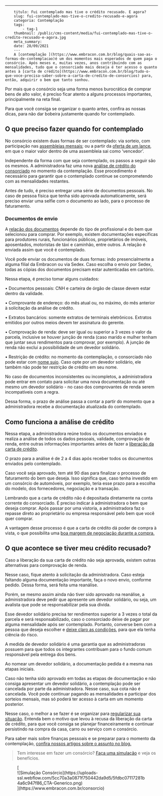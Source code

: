 ---
        titulo: Fui contemplado mas tive o crédito recusado. E agora?
        slug: fui-contemplado-mas-tive-o-credito-recusado-e-agora
        categoria: Contemplação
        tags:
            - tag-1
        thumbnail: /public/cms-content/media/fui-contemplado-mas-tive-o-credito-recusado-e-agora.jpg
        meta_summary: 
        date: 28/09/2021
        ---
        A [contemplação ](https://www.embracon.com.br/blog/quais-sao-as-formas-de-contemplacao)é um dos momentos mais esperados de quem paga o consórcio. Após meses e, muitas vezes, anos contribuindo com as mensalidades, tudo que o consorciado mais deseja é ter acesso o quanto antes à [carta de crédito](https://www.embracon.com.br/blog/tudo-o-que-voce-precisa-saber-sobre-a-carta-de-credito-de-consorcios) para, então, adquirir o bem que tanto sonhou.

Por mais que o consórcio seja uma forma menos burocrática de comprar bens de alto valor, é preciso ficar atento a alguns processos importantes, principalmente na reta final.

Para que você consiga se organizar o quanto antes, confira as nossas dicas, para não dar bobeira justamente quando for contemplado.

O que preciso fazer quando for contemplado
------------------------------------------

No consórcio existem duas formas de ser contemplado: via sorteio, com participação nas [assembleias mensais](https://www.embracon.com.br/blog/assembleia-de-consorcio-como-funciona); ou a partir da [oferta de um lance](https://www.embracon.com.br/blog/como-funcionam-os-tipos-de-lances-no-consorcio), em que o maior valor dentro de uma assembleia sai como ‘vencedor’.

Independente da forma com que seja contemplado, os passos a seguir são os mesmos. A administradora faz uma nova [análise de crédito do consorciado](https://www.embracon.com.br/conhecaoconsorcio/como-proceder-apos-a-contemplacao) no momento da contemplação. Esse procedimento é necessário para garantir que o contemplado continue se comprometendo com as mensalidades restantes.

Antes de tudo, é preciso entregar uma série de documentos pessoais. No caso de pessoa física que tenha sido aprovada automaticamente, será preciso enviar uma selfie com o documento ao lado, para o processo de faturamento.

### Documentos de envio

A [relação dos documentos](https://www.embracon.com.br/blog/documentacao-para-consorcio-tire-suas-principais-duvidas) depende do tipo de profissional e do bem que selecionou para comprar. Por exemplo, existem documentações específicas para produtores rurais, funcionários públicos, proprietários de imóveis, aposentados, motoristas de táxi e caminhão, entre outros. A relação é enviada assim que você é contemplado.

Você pode enviar os documentos de duas formas: indo presencialmente a alguma filial da Embracon ou via Sedex. Caso escolha o envio por Sedex, todas as cópias dos documentos precisam estar autenticadas em cartório.

Nessa etapa, é preciso tomar alguns cuidados:

 • Documentos pessoais: CNH e carteira de órgão de classe devem estar dentro da validade.

 • Comprovante de endereço: do mês atual ou, no máximo, do mês anterior à solicitação da análise de crédito.

 • Extratos bancários: somente extratos de terminais eletrônicos. Extratos emitidos por outros meios devem ter assinatura do gerente.

 • Comprovação de renda: deve ser igual ou superior a 3 vezes o valor da parcela, inclusive se houver junção de renda (caso marido e mulher tenham que juntar seus rendimentos para comprovar, por exemplo). A junção de renda não exclui a possibilidade de um devedor solidário.

 • Restrição de crédito: no momento da contemplação, o consorciado não pode estar com [nome sujo](https://www.embracon.com.br/blog/afinal-posso-fazer-um-consorcio-mesmo-com-o-nome-sujo). Caso opte por um devedor solidário, ele também não pode ter restrição de crédito em seu nome.

No caso de documentos inconsistentes ou incompletos, a administradora pode entrar em contato para solicitar uma nova documentação ou até mesmo um devedor solidário - no caso dos comprovantes de renda serem incompatíveis com a regra.

Dessa forma, o prazo de análise passa a contar a partir do momento que a administradora recebe a documentação atualizada do contemplado.

Como funciona a análise de crédito
----------------------------------

Nessa etapa, a administradora reúne todos os documentos enviados e realiza a análise de todos os dados pessoais, validade, comprovação de renda, entre outras informações importantes antes de fazer a [liberação da carta de crédito](https://www.embracon.com.br/blog/correcao-carta-de-credito-consorcio).

O prazo para a análise é de 2 a 4 dias após receber todos os documentos enviados pelo contemplado.

Caso você seja aprovado, tem até 90 dias para finalizar o processo de faturamento do bem que deseja. Isso significa que, caso tenha investido em um consórcio de automóveis, por exemplo, teria esse prazo para a escolha do modelo, dos fornecedores, negociação e a transação.

Lembrando que a carta de crédito não é depositada diretamente na conta corrente do consorciado. É preciso indicar à administradora o bem que deseja comprar. Após passar por uma vistoria, a administradora faz o repasse direto ao proprietário ou empresa responsável pelo bem que você quer comprar.

A vantagem desse processo é que a carta de crédito dá poder de compra à vista, o que possibilita uma [boa margem de negociação durante a compra.](https://www.embracon.com.br/blog/4-dicas-para-conseguir-uma-boa-negociacao-na-hora-de-adquirir-o-seu-bem)

O que acontece se tiver meu crédito recusado?
---------------------------------------------

Caso a liberação da sua carta de crédito não seja aprovada, existem outras alternativas para comprovação de renda.

Nesse caso, fique atento à solicitação da administradora. Caso esteja faltando alguma documentação importante, faça o novo envio, conforme pedido. Dessa forma, será feita uma reanálise.

Porém, se mesmo assim ainda não tiver sido aprovado na reanálise, a administradora deve pedir que apresente um devedor solidário, ou seja, um avalista que pode se responsabilizar pela sua dívida.

Esse devedor solidário precisa ter rendimentos superior a 3 vezes o total da parcela e será responsabilizado, caso o consorciado deixe de pagar por alguma mensalidade após ser contemplado. Portanto, converse bem com a pessoa que deseja escolher e [deixe claro as condições](https://www.embracon.com.br/blog/o-que-e-preciso-para-entrar-em-um-consorcio-e-utilizar-a-carta-de-credito), para que ela tenha ciência do risco.

A medida de devedor solidário é uma garantia que as administradoras possuem para que todos os integrantes contribuam para o fundo comum responsável pela entrega dos bens.

Ao nomear um devedor solidário, a documentação pedida é a mesma nas etapas iniciais.

Caso não tenha sido aprovado em todas as etapas de documentação e não consiga apresentar um devedor solidário, a contemplação pode ser cancelada por parte da administradora. Nesse caso, sua cota não é cancelada. Você pode continuar pagando as mensalidades e participar dos sorteios mensais, mas só poderá ter acesso à carta em um momento posterior.

Nesse caso, o melhor a se fazer é se organizar para [regularizar sua situação](https://www.embracon.com.br/blog/nao-consigo-pagar-meu-consorcio-e-agora). Entenda bem o motivo que levou à recusa da liberação da carta de crédito, para que você consiga se planejar financeiramente e continuar persistindo na compra da casa, carro ou serviço com o consórcio.

Para saber mais sobre finanças pessoais e se preparar para o momento da contemplação, [confira nossos artigos sobre o assunto no blog.](https://www.embracon.com.br/category/financas-pessoais)

> Tem interesse em fazer um consórcio? [Faça uma simulação](https://www.embracon.com.br/consorcio) e veja os benefícios.

<figure class="w-richtext-figure-type-image w-richtext-align-center">[<div>![Simulação Consórcio](https://uploads-ssl.webflow.com/5cc70a3a0871f750442da9d5/5fdbc07117281b4a6c947f86_CTA-Generico.png)</div>](https://www.embracon.com.br/consorcio)</figure>
        